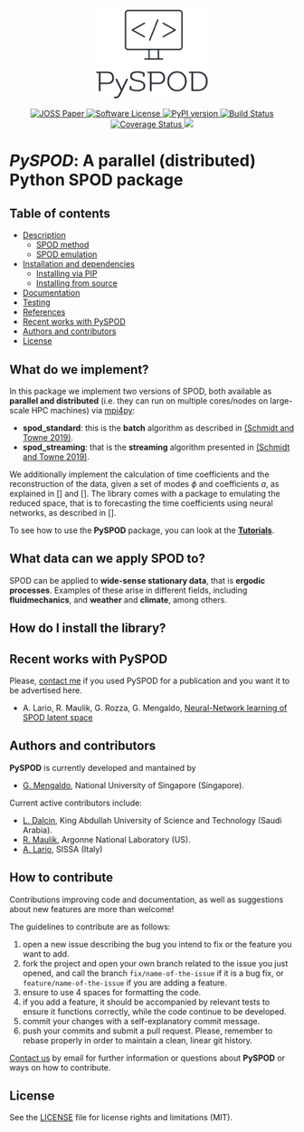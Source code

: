 <p align="center">
  <a href="http://mathe-lab.github.io/PySPOD/" target="_blank" >
    <img alt="Python Spectral Proper Orthogonal Decomposition" src="readme/PySPOD_logo2.png" width="200" />
  </a>
</p>

<p align="center">
  <a href="https://doi.org/10.21105/joss.02862" target="_blank">
    <img alt="JOSS Paper" src="https://joss.theoj.org/papers/10.21105/joss.02862/status.svg">
  </a>

  <a href="https://github.com/mathe-lab/PySPOD/LICENSE" target="_blank">
    <img alt="Software License" src="https://img.shields.io/badge/license-MIT-brightgreen.svg?style=flat-square">
  </a>

  <a href="https://badge.fury.io/py/pyspod">
    <img src="https://badge.fury.io/py/pyspod.svg" alt="PyPI version" height="18">
  </a>

  <a href="https://github.com/mathe-lab/PySPOD/actions/workflows/continuous-integration.yml" target="_blank">
    <img alt="Build Status" src="https://github.com/mathe-lab/PySPOD/actions/workflows/continuous-integration.yml/badge.svg?branch=main">	  
  </a>

  <a href="https://coveralls.io/github/mathe-lab/PySPOD?branch=main" target="_blank">
    <img src="https://coveralls.io/repos/github/mathe-lab/PySPOD/badge.svg?branch=main" alt="Coverage Status" />
  </a>

  <a href="https://www.codacy.com?utm_source=github.com&amp;utm_medium=referral&amp;utm_content=mathe-lab/PySPOD&amp;utm_campaign=Badge_Grade">
    <img src="https://app.codacy.com/project/badge/Grade/7ac24e711aea47df806ad52ab067e3a6"/>
  </a>
</p>

# *PySPOD*: A parallel (distributed) Python SPOD package

## Table of contents

  * [Description](#description)
    * [SPOD method](#spod-method)
    * [SPOD emulation](#spod-emulation)
  * [Installation and dependencies](#installation-and-dependencies)
    * [Installing via PIP](#installing-via-pip)
    * [Installing from source](#installing-from-source)
  * [Documentation](#documentation)
  * [Testing](#testing)
  * [References](#references)
  * [Recent works with PySPOD](#recent-works-with-pyspod)
  * [Authors and contributors](#authors-and-contributors)
  * [License](#license)

## What do we implement?

In this package we implement two versions of SPOD, both available as **parallel and distributed** (i.e. they can run on multiple cores/nodes on large-scale HPC machines) via [mpi4py](https://github.com/mpi4py/mpi4py): 

  - **spod_standard**: this is the **batch** algorithm as described in [(Schmidt and Towne 2019)](schmidt-and-towne-2019).
  - **spod_streaming**: that is the **streaming** algorithm presented in [(Schmidt and Towne 2019)](schmidt-and-towne-2019).

We additionally implement the calculation of time coefficients and the reconstruction of the data, given a set of modes $\phi$ and coefficients *a*, as explained in [] and []. The library comes with a package to emulating the reduced space, that is to forecasting the time coefficients using neural networks, as described in [].

To see how to use the **PySPOD** package, you can look at the [**Tutorials**](tutorials/README.md).

## What data can we apply SPOD to?

SPOD can be applied to **wide-sense stationary data**, that is **ergodic processes**. Examples of these arise in different fields, including **fluidmechanics**, and **weather** and **climate**, among others. 

## How do I install the library?







## Recent works with **PySPOD**

Please, [contact me](mailto:gianmarco.mengaldo@gmail.com) if you used PySPOD for a publication and you want it to be advertised here.

- A. Lario, R. Maulik, G. Rozza, G. Mengaldo, [Neural-Network learning of SPOD latent space](https://arxiv.org/abs/2110.09218)

## Authors and contributors

**PySPOD** is currently developed and mantained by

  * [G. Mengaldo](mailto:mpegim@nus.edu.sg), National University of Singapore (Singapore).

Current active contributors include:

  * [L. Dalcin](https://cemse.kaust.edu.sa/ecrc/people/person/lisandro-dalcin), King Abdullah University of Science and Technology (Saudi Arabia).
  * [R. Maulik](https://romit-maulik.github.io), Argonne National Laboratory (US).
  * [A. Lario](https://www.math.sissa.it/users/andrea-lario), SISSA (Italy)

## How to contribute

Contributions improving code and documentation, as well as suggestions about new features are more than welcome!

The guidelines to contribute are as follows:
1. open a new issue describing the bug you intend to fix or the feature you want to add.
2. fork the project and open your own branch related to the issue you just opened, and call the branch `fix/name-of-the-issue` if it is a bug fix, or `feature/name-of-the-issue` if you are adding a feature.
3. ensure to use 4 spaces for formatting the code.
4. if you add a feature, it should be accompanied by relevant tests to ensure it functions correctly, while the code continue to be developed.
5. commit your changes with a self-explanatory commit message.
6. push your commits and submit a pull request. Please, remember to rebase properly in order to maintain a clean, linear git history.

[Contact us](mailto:mpegim@nus.edu.sg) by email for further information or questions about **PySPOD** or ways on how to contribute.


## License

See the [LICENSE](LICENSE.rst) file for license rights and limitations (MIT).
